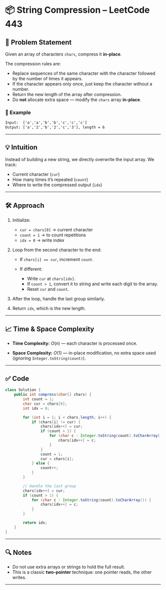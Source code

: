 
# 📦 String Compression – LeetCode 443

## 🧠 Problem Statement

Given an array of characters `chars`, compress it **in-place**.

The compression rules are:

* Replace sequences of the same character with the character followed by the number of times it appears.
* If the character appears only once, just keep the character without a number.
* Return the new length of the array after compression.
* Do **not** allocate extra space — modify the `chars` array **in-place**.

### 🧾 Example

```txt
Input:  ['a','a','b','b','c','c','c']
Output: ['a','2','b','2','c','3'], length = 6
```

---

## 💡 Intuition

Instead of building a new string, we directly overwrite the input array.
We track:

* Current character (`cur`)
* How many times it’s repeated (`count`)
* Where to write the compressed output (`idx`)

---

## 🛠️ Approach

1. Initialize:

   * `cur = chars[0]` → current character
   * `count = 1` → to count repetitions
   * `idx = 0` → write index

2. Loop from the second character to the end:

   * If `chars[i] == cur`, increment `count`.
   * If different:

     * Write `cur` at `chars[idx]`.
     * If `count > 1`, convert it to string and write each digit to the array.
     * Reset `cur` and `count`.

3. After the loop, handle the last group similarly.

4. Return `idx`, which is the new length.

---

## 📈 Time & Space Complexity

* **Time Complexity:**
  $O(n)$ — each character is processed once.

* **Space Complexity:**
  $O(1)$ — in-place modification, no extra space used (ignoring `Integer.toString(count)`).

---

## ✅ Code

```java
class Solution {
    public int compress(char[] chars) {
        int count = 1;
        char cur = chars[0];
        int idx = 0;

        for (int i = 1; i < chars.length; i++) {
            if (chars[i] != cur) {
                chars[idx++] = cur;
                if (count > 1) {
                    for (char c : Integer.toString(count).toCharArray()) {
                        chars[idx++] = c;
                    }
                }
                count = 1;
                cur = chars[i];
            } else {
                count++;
            }
        }

        // Handle the last group
        chars[idx++] = cur;
        if (count > 1) {
            for (char c : Integer.toString(count).toCharArray()) {
                chars[idx++] = c;
            }
        }

        return idx;
    }
}
```

---

## 🔍 Notes

* Do not use extra arrays or strings to hold the full result.
* This is a classic **two-pointer** technique: one pointer reads, the other writes.

---
